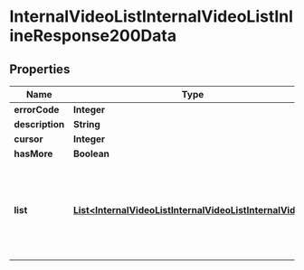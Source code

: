 # InternalVideoListInternalVideoListInlineResponse200Data

## Properties
Name | Type | Description | Notes
------------ | ------------- | ------------- | -------------
**errorCode** | **Integer** |  | 
**description** | **String** |  | 
**cursor** | **Integer** |  | 
**hasMore** | **Boolean** |  | 
**list** | [**List&lt;InternalVideoListInternalVideoListInternalVideo&gt;**](InternalVideoListInternalVideoListInternalVideo.md) | 由于置顶的原因, list长度可能比count指定的数量多一些或少一些。 |  [optional]
